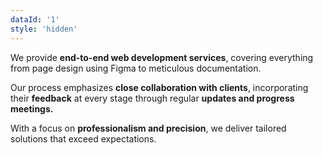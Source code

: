 ```yaml
---
dataId: '1'
style: 'hidden'
---
```

We provide <strong class = "text-theme-dark-blue">end-to-end web development services</strong>, covering everything from page design using Figma to meticulous documentation.

Our process emphasizes <strong class = "text-theme-dark-blue">close collaboration with clients</strong>, incorporating their <strong class = "text-theme-dark-blue">feedback</strong> at every stage through regular <strong class = "text-theme-dark-blue">updates and progress meetings.</strong>

With a focus on <strong class = "text-theme-dark-blue">professionalism and precision</strong>, we deliver tailored solutions that exceed expectations.
